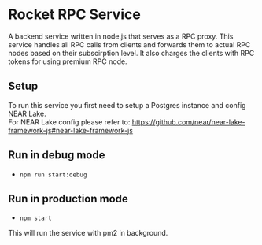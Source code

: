 # Rocket RPC Service
A backend service written in node.js that serves as a RPC proxy. This service handles all RPC calls from clients and forwards them to actual RPC nodes based on their subscirption level. It also charges the clients with RPC tokens for using premium RPC node.

## Setup
To run this service you first need to setup a Postgres instance and config NEAR Lake.     
For NEAR Lake config please refer to: https://github.com/near/near-lake-framework-js#near-lake-framework-js

## Run in debug mode
- `npm run start:debug`

## Run in production mode
- `npm start`       

This will run the service with pm2 in background.
